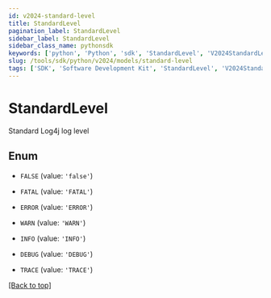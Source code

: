 ```yaml
---
id: v2024-standard-level
title: StandardLevel
pagination_label: StandardLevel
sidebar_label: StandardLevel
sidebar_class_name: pythonsdk
keywords: ['python', 'Python', 'sdk', 'StandardLevel', 'V2024StandardLevel']
slug: /tools/sdk/python/v2024/models/standard-level
tags: ['SDK', 'Software Development Kit', 'StandardLevel', 'V2024StandardLevel']
---
```


# StandardLevel

Standard Log4j log level

## Enum

- `FALSE` (value: `'false'`)

- `FATAL` (value: `'FATAL'`)

- `ERROR` (value: `'ERROR'`)

- `WARN` (value: `'WARN'`)

- `INFO` (value: `'INFO'`)

- `DEBUG` (value: `'DEBUG'`)

- `TRACE` (value: `'TRACE'`)

[[Back to top]](#)

